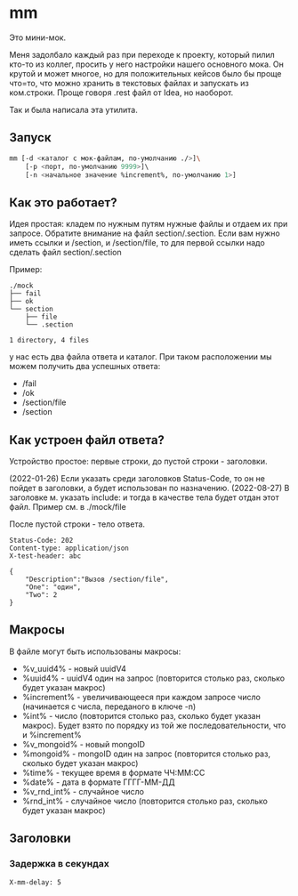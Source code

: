 # mm

Это мини-мок. 

Меня задолбало каждый раз при переходе к проекту, который пилил кто-то из коллег, просить у него настройки нашего основного мока. Он крутой и может многое, но для положительных кейсов было бы проще что=то, что можно хранить в текстовых файлах и запускать из ком.строки. Проще говоря .rest файл от Idea, но наоборот.

Так и была написала эта утилита.

## Запуск

```bash
mm [-d <каталог с мок-файлам, по-умолчанию ./>]\
    [-p <порт, по-умолчанию 9999>]\ 
    [-n <начальное значение %increment%, по-умолчанию 1>]
```

## Как это работает?

Идея простая: кладем по нужным путям нужные файлы и отдаем их при запросе. 
Обратите внимание на файл section/.section. Если вам нужно иметь ссылки и /section, и /section/file, то для первой ссылки надо сделать файл section/.section

Пример:

```
./mock
├── fail
├── ok
└── section
    ├── file
    └── .section

1 directory, 4 files
```

у нас есть два файла ответа и каталог. При таком расположении мы можем получить два успешных ответа:
- /fail
- /ok
- /section/file
- /section

## Как устроен файл ответа?

Устройство простое: первые строки, до пустой строки - заголовки.

(2022-01-26) Если указать среди заголовков Status-Code, то он не пойдет в заголовки, а будет использован по назначению.
(2022-08-27) В заголовке м. указать include: <filepath> и тогда в качестве тела будет отдан этот файл. Пример см. в ./mock/file

После пустой строки - тело ответа.

```
Status-Code: 202
Content-type: application/json
X-test-header: abc

{
	"Description":"Вызов /section/file",
	"One": "один",
	"Two": 2
}
```

## Макросы

В файле могут быть использованы макросы:

- %v_uuid4% - новый uuidV4
- %uuid4% - uuidV4 один на запрос (повторится столько раз, сколько будет указан макрос)
- %increment% - увеличивающееся при каждом запросе число (начинается с числа, переданого в ключе -n) 
- %int% - число (повторится столько раз, сколько будет указан макрос). Будет взято по порядку из той же последовательности, что и %increment% 
- %v_mongoid% - новый mongoID 
- %mongoid% - mongoID один на запрос (повторится столько раз, сколько будет указан макрос)
- %time% - текущее время в формате ЧЧ:ММ:СС
- %date% - дата в формате ГГГГ-ММ-ДД
- %v_rnd_int% - случайное число
- %rnd_int% - случайное число (повторится столько раз, сколько будет указан макрос)

## Заголовки

### Задержка в секундах
```
X-mm-delay: 5
```
